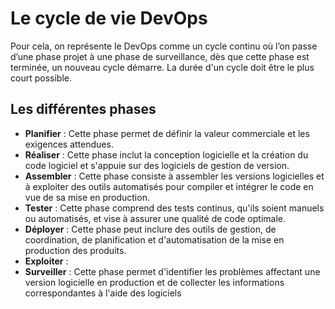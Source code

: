 # Le cycle de vie DevOps

Pour cela, on représente le DevOps comme un cycle continu où l’on passe d’une
phase projet à une phase de surveillance, dès que cette phase est terminée, un
nouveau cycle démarre. La durée d'un cycle doit être le plus court possible.

## Les différentes phases

* **Planifier** : Cette phase permet de définir la valeur commerciale et les
   exigences attendues.
* **Réaliser** : Cette phase inclut la conception logicielle et la création du
   code logiciel et s'appuie sur des logiciels de gestion de version.
* **Assembler** : Cette phase consiste à assembler les versions logicielles et à
   exploiter des outils automatisés pour compiler et intégrer le code en vue de
   sa mise en production.
* **Tester** : Cette phase comprend des tests continus, qu'ils soient manuels ou
   automatisés, et vise à assurer une qualité de code optimale.
* **Déployer** : Cette phase peut inclure des outils de gestion, de
   coordination, de planification et d'automatisation de la mise en production
   des produits.
* **Exploiter** :
* **Surveiller** : Cette phase permet d'identifier les problèmes affectant une
   version logicielle en production et de collecter les informations
   correspondantes à l'aide des logiciels
